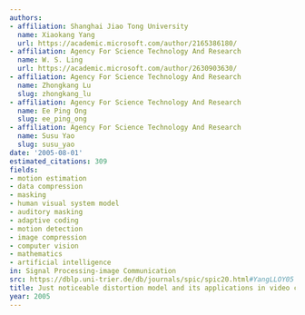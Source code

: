 ```yaml
---
authors:
- affiliation: Shanghai Jiao Tong University
  name: Xiaokang Yang
  url: https://academic.microsoft.com/author/2165386180/
- affiliation: Agency For Science Technology And Research
  name: W. S. Ling
  url: https://academic.microsoft.com/author/2630903630/
- affiliation: Agency For Science Technology And Research
  name: Zhongkang Lu
  slug: zhongkang_lu
- affiliation: Agency For Science Technology And Research
  name: Ee Ping Ong
  slug: ee_ping_ong
- affiliation: Agency For Science Technology And Research
  name: Susu Yao
  slug: susu_yao
date: '2005-08-01'
estimated_citations: 309
fields:
- motion estimation
- data compression
- masking
- human visual system model
- auditory masking
- adaptive coding
- motion detection
- image compression
- computer vision
- mathematics
- artificial intelligence
in: Signal Processing-image Communication
src: https://dblp.uni-trier.de/db/journals/spic/spic20.html#YangLLOY05
title: Just noticeable distortion model and its applications in video coding
year: 2005
---
```

